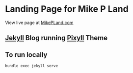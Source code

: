 # Landing Page for Mike P Land

View live page at [MikePLand.com](http://www.mikepland.com)

## [Jekyll](http://jekyllrb.com/) Blog running [Pixyll](http://www.pixyll.com) Theme

## To run locally

`bundle exec jekyll serve`